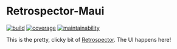 # Retrospector-Maui
[![build](https://img.shields.io/github/workflow/status/NonlinearFruit/Retrospector-Maui/dotnet-core)](https://github.com/NonlinearFruit/Retrospector-Maui/actions?query=workflow%3Adotnet-core)
[![coverage](https://img.shields.io/codecov/c/gh/NonlinearFruit/Retrospector-Maui.svg)](https://codecov.io/gh/NonlinearFruit/Retrospector-Maui)
[![maintainability](https://api.codeclimate.com/v1/badges/74c2c9f1864e1ec37987/maintainability)](https://codeclimate.com/github/NonlinearFruit/Retrospector-Maui/maintainability)

This is the pretty, clicky bit of [Retrospector](https://github.com/NonlinearFruit/Retrospector). The UI happens here!
